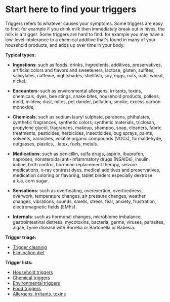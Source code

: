 # Start here to find your triggers

Triggers refers to whatever causes your symptoms. Some triggers are easy to find: for example if you drink milk then immediately break out in hives, the milk is a trigger. Some triggers are hard to find: for example you may have a low-level intolerance to a chemical additive that's found in many of your household products, and adds up over time in your body.

**Typical types:**

* **Ingestions**: such as foods, drinks, ingredients, additives, preservatives, artificial colors and flavors and sweeteners, lactose, gluten, sulfites, salicylates, caffeine, nightshades, shellfish, soy, eggs, nuts, oats, wheat, nickel.

* **Encounters**: such as environmental allergens, irritants, toxins, chemicals, dyes, bee stings, snake bites, household products, pollens, mold, mildew, dust, mites, pet dander, pollution, smoke, excess carbon monoxide,

* **Chemicals**: such as sodium lauryl sulphate, parabens, phthalates, synthetic fragrances, synthetic colors, synthetic materials, triclosan, propylene glycol, fragrances, makeup, shampoo, soap, cleaners, fabric treatments, pesticides, herbicides, insecticides, bug sprays, paints, solvents, varnishes, volatile organic compounds (VOCs), formaldehyde, outgasses, plastics, , latex, fuels, metals.

* **Medications**: such as penicillin, sulfa drugs, aspirin, ibuprofen, naproxen, nonsteroidal anti-inflammatory drugs (NSAIDs), insulin, iodine, birth control, hormone replacement therapy, seizure medications, x-ray contrast dyes, medical additives and preservatives, medication coloring or flavoring, tablet binders especially dextrose a.k.a. corn sugar.

* **Sensations**: such as overheating, overexertion, overtiredness, overwork, temperature changes, air pressure changes, weather changes, vibrations, sounds, smells, stress, fear, anxiety, frustration, electromagnetic fields (EMFs).

* **Internals**: such as hormonal changes, microbiome imbalance, gastrointestinal distress, mycotoxins, bacteria, germs, viruses, parasites, algae, Lyme disease with Borrelia or Bartonella or Babesia.

**Trigger triage:**

* [Trigger cleaning](topics/trigger-cleaning/)
* [Elimination diet](topics/elimination-diet/)

**Trigger lists:**

* [Household triggers](topics/household-triggers/)
* [Chemical triggers](topics/chemical-triggers/)
* [Environmental triggers](topics/environmental-triggers/)
* [Food triggers](topics/food-triggers/)
* [Allergens, irritants, toxins](topics/allergens-irritants-toxins/)
